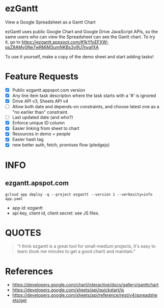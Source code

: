 # ezGantt

View a Google Spreadsheet as a Gantt Chart

ezGantt uses public Google Chart and Google Drive JavaScript APIs, 
so the same users who can view the Spreadsheet can see the Gantt chart.
To try it, go to https://ezgantt.appspot.com/#1kYfoEFXW-psZ8AMy0Ne7wRMiM3umNKBs3v9U7nvafXA

To use it yourself, make a copy of the demo sheet and start adding tasks!

# Feature Requests

- [x] Public ezgantt.appspot.com version
- [x] Any line item task descripton where the task starts with a '#' is ignored
- [x] Drive API v3, Sheets API v4
- [ ] Allow both date and depends-on constraints, and choose latest one as a "no earlier than" constraint.
- [ ] Last updated date (and who?)
- [x] Enforce unique ID column
- [x] Easier linking from sheet to chart
- [x] Resources in demo = people
- [x] Easier hash tag
- [x] new better auth, fetch, promises flow (pledgejs)

# INFO

## ezgantt.apspot.com

`gcloud app deploy -q --project ezgantt --version 1 --verbosity=info app.yaml`

* app id: ezgantt
* api key, client id, client secret: see JS files.

# QUOTES

> "I think ezgantt is a great tool for small-medium projects, 
> it's easy to learn (took me minutes to get a good chart) and maintain."

# References

* https://developers.google.com/chart/interactive/docs/gallery/ganttchart
* https://developers.google.com/sheets/api/quickstart/js
* https://developers.google.com/sheets/api/reference/rest/v4/spreadsheets/get


